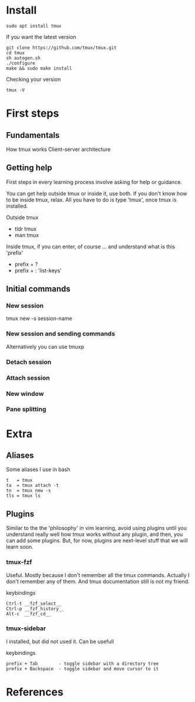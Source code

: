 
# Install

```
sudo apt install tmux
```

If you want the latest version

```
git clone https://github.com/tmux/tmux.git
cd tmux
sh autogen.sh
./configure
make && sudo make install
```

Checking your version

```
tmux -V
```

# First steps

## Fundamentals

How tmux works
Client-server architecture

## Getting help

First steps in every learning process involve asking for help or guidance.

You can get help outside tmux or inside it, use both. If you don't know how to be inside tmux, relax.
All you have to do is type 'tmux', once tmux is installed.

Outside tmux

- tldr tmux
- man tmux

Inside tmux, if you can enter, of course ... and understand what is this 'prefix'

- prefix + ?
- prefix + : 'list-keys'

## Initial commands

### New session
tmux new -s session-name
### New session and sending commands
Alternatively you can use tmuxp
### Detach session
### Attach session
### New window
### Pane splitting


# Extra

## Aliases

Some aliases I use in bash

```
t   = tmux
ta  = tmux attach -t
tn  = tmux new -s
tls = tmux ls
```

## Plugins

Similar to the the 'philosophy' in vim learning, avoid using plugins until you understand really well how tmux works without any plugin,
and then, you can add some plugins. But, for now, plugins are next-level stuff that we will learn soon.

### tmux-fzf

Useful. Mostly because I don't remember all the tmux commands. Actually I don't remember any of them. And tmux documentation still is not my friend.

keybindings

```
Ctrl-t __fzf_select__
Ctrl-p __fzf_history__
Alt-c  __fzf_cd__
```

### tmux-sidebar

I installed, but did not used it. Can be usefull

keybindings

```
prefix + Tab        - toggle sidebar with a directory tree
prefix + Backspace  - toggle sidebar and move cursor to it
```

# References
